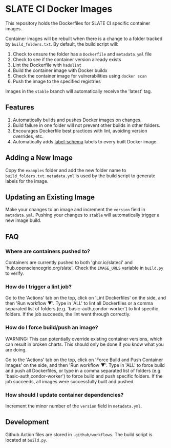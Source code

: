 # SLATE CI Docker Images
This repository holds the Dockerfiles for SLATE CI specific container images.

Container images will be rebuilt when there is a change to a folder tracked by `build_folders.txt`.
By default, the build script will:
1. Check to ensure the folder has a `Dockerfile` and `metadata.yml` file
2. Check to see if the container version already exists
3. Lint the Dockerfile with `hadolint`
4. Build the container image with Docker buildx
5. Check the container image for vulnerabilities using `docker scan`
6. Push the image to the specified registries

Images in the `stable` branch will automatically receive the 'latest' tag.

## Features
1. Automatically builds and pushes Docker images on changes.
2. Build failure in one folder will not prevent other builds in other folders.
3. Encourages Dockerfile best practices with lint, avoiding version overrides, etc.
4. Automatically adds [label-schema](http://label-schema.org/rc1/) labels to every built Docker image.

## Adding a New Image
Copy the `examples` folder and add the new folder name to `build_folders.txt`.
`metadata.yml` is used by the build script to generate labels for the image.

## Updating an Existing Image
Make your changes to an image and increment the `version` field in `metadata.yml`.
Pushing your changes to `stable` will automatically trigger a new image build.

## FAQ
### Where are containers pushed to?
Containers are currently pushed to both 'ghcr.io/slateci' and 'hub.opensciencegrid.org/slate'.
Check the `IMAGE_URLS` variable in `build.py` to verify.

### How do I trigger a lint job?
Go to the 'Actions' tab on the top, click on 'Lint Dockerfiles' on the side, and then 'Run workflow ▼'.
Type in 'ALL' to lint all Dockerfiles or a comma separated list of folders (e.g. 'basic-auth,condor-worker') to lint specific folders.
If the job succeeds, the lint went through correctly.

### How do I force build/push an image?
WARNING: This can potentially override existing container versions, which can result in broken charts. This should only be done if you know what you are doing.

Go to the 'Actions' tab on the top, click on 'Force Build and Push Container Images' on the side, and then 'Run workflow ▼'.
Type in 'ALL' to force build and push all Dockerfiles, or type in a comma separated list of folders (e.g. 'basic-auth,condor-worker') to force build and push specific folders.
If the job succeeds, all images were successfully built and pushed.

### How should I update container dependencies?
Increment the minor number of the `version` field in `metadata.yml`.

## Development
Github Action files are stored in `.github/workflows`. The build script is located at `build.py`.
